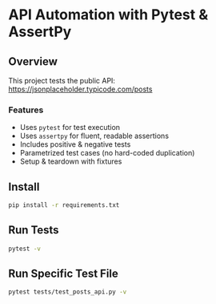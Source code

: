 # API Automation with Pytest & AssertPy

## Overview
This project tests the public API: https://jsonplaceholder.typicode.com/posts

### Features
- Uses `pytest` for test execution
- Uses `assertpy` for fluent, readable assertions
- Includes positive & negative tests
- Parametrized test cases (no hard-coded duplication)
- Setup & teardown with fixtures

## Install
```bash
pip install -r requirements.txt
```

## Run Tests
```bash
pytest -v
```

## Run Specific Test File
```bash
pytest tests/test_posts_api.py -v
```
